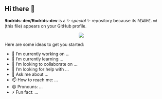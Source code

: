 ## Hi there 👋


**Rodrids-dev/Rodrids-dev** is a ✨ _special_ ✨ repository because its `README.md` (this file) appears on your GitHub profile.

<p align="center">
<img src="https://readme-typing-svg.herokuapp.com?font=Time+New+Roman&color=cyan&size=25&center=true&vCenter=true&width=600&height=100&lines=Soy+Estudiante+de+Ing.+Computación+..&hearts;++;Me+gusta+la+Ingeniería+de+Software;Y+crear+muchos+proyectos.">
</p>

Here are some ideas to get you started:

- 🔭 I’m currently working on ...
- 🌱 I’m currently learning ...
- 👯 I’m looking to collaborate on ...
- 🤔 I’m looking for help with ...
- 💬 Ask me about ...
- 📫 How to reach me: ...
- 😄 Pronouns: ...
- ⚡ Fun fact: ...
